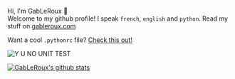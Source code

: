 Hi, I'm GabLeRoux :wave:  
Welcome to my github profile! I speak `french`, `english` and `python`. Read my stuff on [gableroux.com](http://www.gableroux.com/)

Want a cool `.pythonrc` file? [Check this out!](https://gableroux.com/python/2016/01/20/python-interpreter-autocomplete/)

![Y U NO UNIT TEST](http://i.imgur.com/vkyufhy.png)

[![GabLeRoux's github stats](https://github-readme-stats.vercel.app/api?username=GabLeRoux)](https://github.com/GabLeRoux/)

